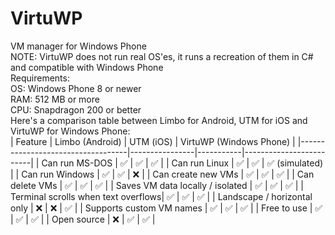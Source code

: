 # VirtuWP
VM manager for Windows Phone <br>
NOTE: VirtuWP does not run real OS'es, it runs a recreation of them in C# and compatible with Windows Phone <br>
Requirements: <br>
OS: Windows Phone 8 or newer <br>
RAM: 512 MB or more <br>
CPU: Snapdragon 200 or better <br>
Here's a comparison table between Limbo for Android, UTM for iOS and VirtuWP for Windows Phone: <br>
| Feature                            | Limbo (Android) | UTM (iOS) | VirtuWP (Windows Phone) |
|-----------------------------------|----------------|-----------|-------------------------|
| Can run MS-DOS                     | ✅             | ✅        | ✅                      |
| Can run Linux                      | ✅             | ✅        | ✅ (simulated)          |
| Can run Windows                     | ✅             | ✅        | ❌                      |
| Can create new VMs                 | ✅             | ✅        | ✅                      |
| Can delete VMs                     | ✅             | ✅        | ✅                      |
| Saves VM data locally / isolated   | ✅             | ✅        | ✅                      |
| Terminal scrolls when text overflows| ✅             | ✅        | ✅                      |
| Landscape / horizontal only        | ❌             | ❌        | ✅                      |
| Supports custom VM names           | ✅             | ✅        | ✅                      |
| Free to use                        | ✅             | ✅        | ✅                      |
| Open source                        | ❌             | ✅        | ✅                      |
